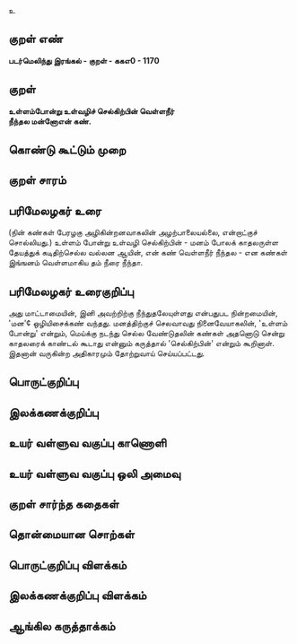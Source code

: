 உ

## குறள் எண் 

**படர்மெலிந்து இரங்கல் - குறள் - ககஎ0 - 1170**

## குறள் 

**உள்ளம்போன்று உள்வழிச் செல்கிற்பின் வெள்ளநீர்  
நீந்தல மன்னோஎன் கண்.**

## கொண்டு கூட்டும் முறை


## குறள் சாரம் 


## பரிமேலழகர் உரை

(நின் கண்கள் பேரழகு அழிகின்றனவாகலின் அழற்பாலையல்லை, என்றாட்குச் சொல்லியது.) உள்ளம் போன்று உள்வழி செல்கிற்பின் - மனம் போலக் காதலருள்ள தேயத்துக் கடிதிற்செல்ல வல்லன ஆயின், என் கண் வெள்ளநீர் நீந்தல - என கண்கள் இங்ஙனம் வெள்ளமாகிய தம் நீரை நீந்தா.

## பரிமேலழகர் உரைகுறிப்பு   

அது மாட்டாமையின், இனி அவற்றிற்கு நீந்துதலேயுள்ளது என்பதுபட நின்றமையின், 'மன'¢ ஒழியிசைக்கண் வந்தது. மனத்திற்குச் செலவாவது நினைவேயாகலின், 'உள்ளம் போன்று' என்றும், மெய்க்கு நடந்து செல்ல வேண்டுதலின் கண்கள் அதனொடு சென்று காதலரைக் காண்டல் கூடாது என்னும் கருத்தால் 'செல்கிற்பின்' என்றும் கூறினாள். இதனான் வருகின்ற அதிகாரமும் தோற்றுவாய் செய்யப்பட்டது.

## பொருட்குறிப்பு 


## இலக்கணக்குறிப்பு  


## உயர் வள்ளுவ வகுப்பு காணொளி


## உயர் வள்ளுவ வகுப்பு ஒலி அமைவு 

 
## குறள் சார்ந்த கதைகள் 


## தொன்மையான சொற்கள்


## பொருட்குறிப்பு விளக்கம்


## இலக்கணக்குறிப்பு விளக்கம்


## ஆங்கில கருத்தாக்கம் 


